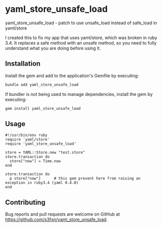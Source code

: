 # yaml_store_unsafe_load

yaml_store_unsafe_load - patch to use unsafe_load instead of safe_load in yaml/store

I created this to fix my app that uses yaml/store, which was broken in ruby 3.4.  It replaces a safe method with an unsafe method, so you need to fully understand what you are doing before using it.

## Installation

Install the gem and add to the application's Gemfile by executing:

```bash
bundle add yaml_store_unsafe_load
```

If bundler is not being used to manage dependencies, install the gem by executing:

```bash
gem install yaml_store_unsafe_load
```

## Usage

```
#!/usr/bin/env ruby
require 'yaml/store'
require 'yaml_store_unsafe_load'

store = YAML::Store.new "test.store"
store.transaction do
  store["now"] = Time.now
end

store.transaction do
  p store["now"]      # this gem prevent here from raising an exception in ruby3.4 (yaml 0.4.0)
end
```

## Contributing

Bug reports and pull requests are welcome on GitHub at https://github.com/s3fxn/yaml_store_unsafe_load.

